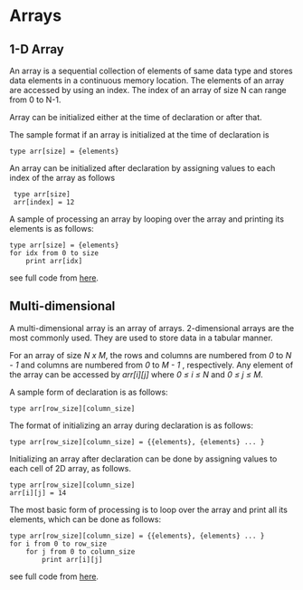 # Arrays

## 1-D Array

An array is a sequential collection of elements of same data type and stores data elements in a continuous memory location. The elements of an array are accessed by using an index. The index of an array of size N can range from 0 to N-1.

Array can be initialized either at the time of declaration or after that.

The sample format if an array is initialized at the time of declaration is
```
type arr[size] = {elements}
```

An array can be initialized after declaration by assigning values to each index of the array as follows
```
 type arr[size]
 arr[index] = 12
```
A sample of processing an array by looping over the array and printing its elements is as follows:
```
type arr[size] = {elements}
for idx from 0 to size
    print arr[idx]
```
see full code from [here](https://github.com/jainayu/Data-Structures/blob/master/Array/array1d.cpp).
 
## Multi-dimensional

A multi-dimensional array is an array of arrays. 2-dimensional arrays are the most commonly used. They are used to store data in a tabular manner.

For an array of size *N x M*, the rows and columns are numbered from *0* to *N - 1* and columns are numbered from *0* to *M - 1* , respectively. Any element of the array can be accessed by *arr[i][j]* where *0 ≤ i ≤ N* and *0 ≤ j ≤ M*.

A sample form of declaration is as follows:

```
type arr[row_size][column_size]
```

The format of initializing an array during declaration is as follows:

```
type arr[row_size][column_size] = {{elements}, {elements} ... }
```

Initializing an array after declaration can be done by assigning values to each cell of 2D array, as follows.

```
type arr[row_size][column_size]
arr[i][j] = 14

```

The most basic form of processing is to loop over the array and print all its elements, which can be done as follows:
```
type arr[row_size][column_size] = {{elements}, {elements} ... }
for i from 0 to row_size
    for j from 0 to column_size
        print arr[i][j]
```

see full code from [here](https://github.com/jainayu/Data-Structures/blob/master/Array/array2D.cpp).

